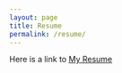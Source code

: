 ```yaml
---
layout: page
title: Resume
permalink: /resume/
---
```


<object data="../docs/Michael_Graves_Resume.pdf" type="application/pdf" width="100%" height="1000px">
  <p>Here is a link to <a href="../docs/Michael_Graves_Resume.pdf">My Resume</a></p>
</object>